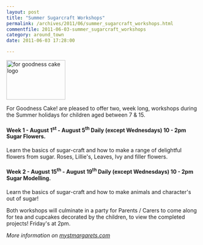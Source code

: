 ```yaml
---
layout: post
title: "Summer Sugarcraft Workshops"
permalink: /archives/2011/06/summer_sugarcraft_workshops.html
commentfile: 2011-06-03-summer_sugarcraft_workshops
category: around_town
date: 2011-06-03 17:28:00

---
```


<img src="/assets/images/directory/200811060642_For_Goodness_Cake.gif" alt="for goodness cake logo" width="154" height="103" class="right" />

For Goodness Cake! are pleased to offer two, week long, workshops during the Summer holidays for children aged between 7 & 15.

#### Week 1 - August 1<sup>st</sup> - August 5<sup>th</sup> Daily (except Wednesdays) 10 - 2pm Sugar Flowers.

Learn the basics of sugar-craft and how to make a range of delightful flowers from sugar. Roses, Lillie's, Leaves, Ivy and filler flowers.

#### Week 2 - August 15<sup>th</sup> - August 19<sup>th</sup> Daily (except Wednesdays) 10 - 2pm Sugar Modelling.

Learn the basics of sugar-craft and how to make animals and character's out of sugar!

Both workshops will culminate in a party for Parents / Carers to come along for tea and cupcakes decorated by the children, to view the completed projects! Friday's at 2pm.

<em>More information on [mystmargarets.com](http://www.mystmargarets.com/2011/06/summer_sugarcraft_workshops.html</em>)
